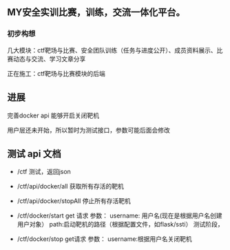 ## MY安全实训比赛，训练，交流一体化平台。

### 初步构想

几大模块：ctf靶场与比赛、安全团队训练（任务与进度公开）、成员资料展示、比赛动态与交流、学习文章分享


正在施工：ctf靶场与比赛模块的后端

## 进展

完善docker api 能够开启关闭靶机

用户层还未开始，所以暂时为测试接口，参数可能后面会修改


## 测试 api 文档
- /ctf
测试，返回json
- /ctf/api/docker/all 
获取所有存活的靶机
- /ctf/api/docker/stopAll
停止所有存活靶机
- /ctf/docker/start
get 请求 
参数： username: 用户名(现在是根据用户名创建用户对象）   path:启动靶机的路径（根据配置文件，如flask/ssti）
测试阶段，

- /ctf/docker/stop
get请求
参数： username:根据用户名关闭靶机


